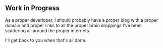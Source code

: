## Work in Progress

As a proper deverloper, I should probably have a proper blog with a proper domain and proper links to all the proper brain droppings I've been scattering all around the proper internets.

I'll get back to you when that's all done.
